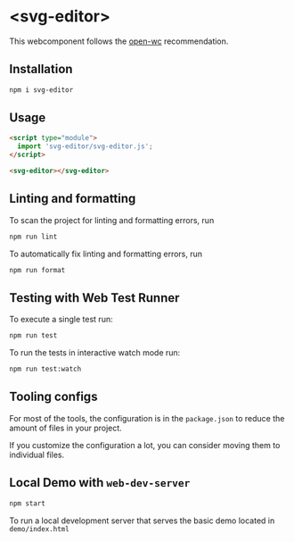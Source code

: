 # \<svg-editor>

This webcomponent follows the [open-wc](https://github.com/open-wc/open-wc) recommendation.

## Installation

```bash
npm i svg-editor
```

## Usage

```html
<script type="module">
  import 'svg-editor/svg-editor.js';
</script>

<svg-editor></svg-editor>
```

## Linting and formatting

To scan the project for linting and formatting errors, run

```bash
npm run lint
```

To automatically fix linting and formatting errors, run

```bash
npm run format
```

## Testing with Web Test Runner

To execute a single test run:

```bash
npm run test
```

To run the tests in interactive watch mode run:

```bash
npm run test:watch
```

## Tooling configs

For most of the tools, the configuration is in the `package.json` to reduce the amount of files in your project.

If you customize the configuration a lot, you can consider moving them to individual files.

## Local Demo with `web-dev-server`

```bash
npm start
```

To run a local development server that serves the basic demo located in `demo/index.html`
